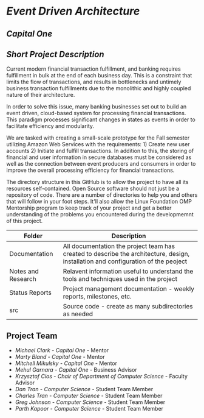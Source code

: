 # *Event Driven Architecture*
## *Capital One*
## *Short Project Description*
Current modern financial transaction fulfillment, and banking requires fulfillment in bulk at the end of each business day. This is a constraint that limits the flow of transactions, and results in bottlenecks and untimely business transaction fulfillments due to the monolithic and highly coupled nature of their architecture.

In order to solve this issue, many banking businesses set out to build an event driven, cloud-based system for processing financial transactions. This paradigm processes significant changes in states as events in order to facilitate efficiency and modularity.

We are tasked with creating a small-scale prototype for the Fall semester utilizing Amazon Web Services with the requirements: 1) Create new user accounts 2) Initiate and fulfill transactions. In addition to this, the storing of financial and user information in secure databases must be considered as well as the connection between event producers and consumers in order to improve the overall processing efficiency for financial transactions.


The directory structure in this GitHub is to allow the project to have all its resources self-contained.
Open Source software should not just be a repository of code.  There are a number of directories to help you and others that will 
follow in your foot steps.  It'll also allow the Linux Foundation OMP Mentorship program to keep track of your project and get
a better understanding of the problems you encountered during the developmemnt of this project.

| Folder | Description |
|---|---|
| Documentation |  All documentation the project team has created to describe the architecture, design, installation and configuration of the peoject |
| Notes and Research | Relavent information useful to understand the tools and techniques used in the project |
| Status Reports | Project management documentation - weekly reports, milestones, etc. |
| src | Source code - create as many subdirectories as needed |


## Project Team
- *Michael Clark*  - *Capital One* - Mentor
- *Marty Bland*  - *Capital One* - Mentor
- *Mitchell Mikulsky*  - *Capital One* - Mentor
- *Mehul Garnara* - *Capital One* - Business Advisor
- *Krzysztof Cios* - *Chair of Department of Computer Science* - Faculty Advisor
- *Dan Tran* - *Computer Science* - Student Team Member
- *Charles Tran* - *Computer Science* - Student Team Member
- *Greg Johnson* - *Computer Science* - Student Team Member
- *Parth Kapoor* - *Computer Science* - Student Team Member
